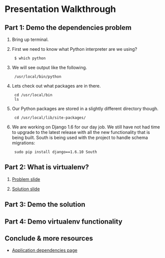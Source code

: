 # Presentation Walkthrough


## Part 1: Demo the dependencies problem
1. Bring up terminal.

1. First we need to know what Python interpreter are we using?

        $ which python

1. We will see output like the following.

        /usr/local/bin/python

1. Lets check out what packages are in there.

        cd /usr/local/bin
        ls

1. Our Python packages are stored in a slightly different directory though.

        cd /usr/local/lib/site-packages/

1. We are working on Django 1.6 for our day job. We still have not had time
   to upgrade to the latest release with all the new functionality that is
   being built. South is being used with the project to handle schema 
   migrations:

        sudo pip install django==1.6.10 South


## Part 2: What is virtualenv?
1. [Problem slide](http://www.mattmakai.com/presentations/2015-virtualenv-new-pythonistas.html#/2)

1. [Solution slide](http://www.mattmakai.com/presentations/2015-virtualenv-new-pythonistas.html#/3)


## Part 3: Demo the solution


## Part 4: Demo virtualenv functionality


## Conclude & more resources
* [Application dependencies page](http://www.fullstackpython.com/application-dependencies.html)

